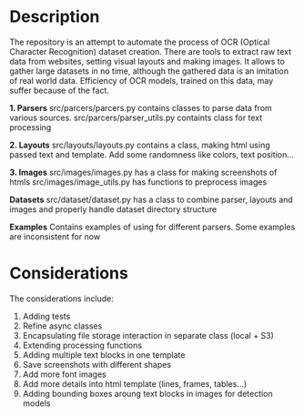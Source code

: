 # Description
The repository is an attempt to automate the process of OCR (Optical Character Recognition) dataset creation. There are tools to extract raw text data from websites, setting visual layouts and making images. It allows to gather large datasets in no time, although the gathered data is an imitation of real world data. Efficiency of OCR models, trained on this data, may suffer because of the fact.

__1. Parsers__
src/parcers/parcers.py contains classes to parse data from various sources.
src/parcers/parser_utils.py containts class for text processing

__2. Layouts__
src/layouts/layouts.py contains a class, making html using passed text and template. Add some randomness like colors, text position...

__3. Images__
src/images/images.py has a class for making screenshots of htmls
src/images/image_utils.py has functions to preprocess images

__Datasets__
src/dataset/dataset.py has a class to combine parser, layouts and images and properly handle dataset directory structure

__Examples__
Contains examples of using for different parsers. Some examples are inconsistent for now

# Considerations
The considerations include:
1. Adding tests
2. Refine async classes
3. Encapsulating file storage interaction in separate class (local + S3)
4. Extending processing functions
5. Adding multiple text blocks in one template
6. Save screenshots with different shapes
7. Add more font images
8. Add more details into html template (lines, frames, tables...)
9. Adding bounding boxes aroung text blocks in images for detection models
